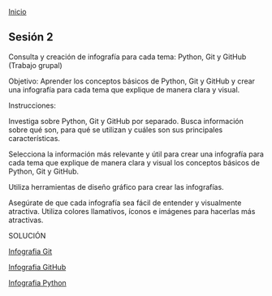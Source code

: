 <!-- No borrar o modificar -->
[Inicio](./index.md)

## Sesión 2


<!-- Su documentación aquí -->

Consulta y creación de infografía para cada tema: Python, Git y GitHub (Trabajo grupal)

Objetivo: 
Aprender los conceptos básicos de Python, Git y GitHub y crear una infografía para cada tema que explique de manera clara y visual.

Instrucciones:

Investiga sobre Python, Git y GitHub por separado. Busca información sobre qué son, para qué se utilizan y cuáles son sus principales características.

Selecciona la información más relevante y útil para crear una infografía para cada tema que explique de manera clara y visual los conceptos básicos de Python, Git y GitHub.

Utiliza herramientas de diseño gráfico para crear las infografías.

Asegúrate de que cada infografía sea fácil de entender y visualmente atractiva. Utiliza colores llamativos, íconos e imágenes para hacerlas más atractivas.

SOLUCIÓN

[Infografia Git](https://firebasestorage.googleapis.com/v0/b/loginfbauthrn.appspot.com/o/foto%2FGit.pdf?alt=media&token=7174f6ad-b909-4a35-aead-470b2083bfcc&_gl=1*sbl82d*_ga*MjEzMTM4NTAwNC4xNjk2NTQ5MjUz*_ga_CW55HF8NVT*MTY5NjU1NDgxMi4yLjEuMTY5NjU1NDkyMi42MC4wLjA.)

[Infografia GitHub](https://firebasestorage.googleapis.com/v0/b/loginfbauthrn.appspot.com/o/foto%2FGithub.pdf?alt=media&token=86059235-76c7-4650-ab34-1fedd54dfcb3&_gl=1*1pcwfd1*_ga*MjEzMTM4NTAwNC4xNjk2NTQ5MjUz*_ga_CW55HF8NVT*MTY5NjU1NDgxMi4yLjEuMTY5NjU1NDk2OC4xNC4wLjA.)

[Infografia Python](https://firebasestorage.googleapis.com/v0/b/loginfbauthrn.appspot.com/o/foto%2FPython.pdf?alt=media&token=8532aefb-f272-4d3c-87bb-c084cb75809d&_gl=1*1yovm2w*_ga*MjEzMTM4NTAwNC4xNjk2NTQ5MjUz*_ga_CW55HF8NVT*MTY5NjU1NDgxMi4yLjEuMTY5NjU1NDk5NC42MC4wLjA.)







